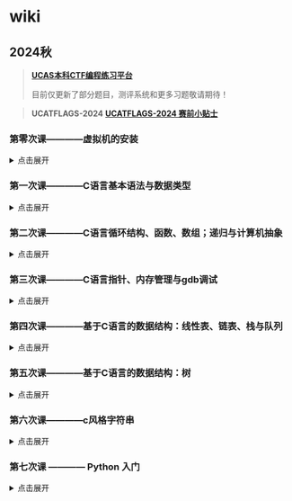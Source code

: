 # wiki

## 2024秋

> [**UCAS本科CTF编程练习平台**](https://ucas-ctf.github.io/Coding)
>
> 目前仅更新了部分题目，测评系统和更多习题敬请期待！

> **UCATFLAGS-2024**
> [**UCATFLAGS-2024 赛前小贴士**](https://ucas-ctf.github.io/UCATFLAGS/)

### 第零次课————虚拟机的安装

<details>
<summary>点击展开</summary>
<div markdown="1">

#### 讲义

[环境搭建](https://ucas-ctf.github.io/posts/2024/0_VirtualMachine/env)

#### 补充资料

[环境搭建——Mac](https://ucas-ctf.github.io/posts/2024/0_VirtualMachine/setup-env-on-macOS)

[(刚开始写还没写完)如何安装单系统/多系统Linux](https://ucas-ctf.github.io/posts/2024/0_VirtualMachine/env_2)

[如何使用SHELL](https://ucas-ctf.github.io/posts/2024/0_VirtualMachine/how-to-use-shell)

#### Q&A

[答疑——虚拟机及C语言环境配置相关问题的解答](https://ucas-ctf.github.io/posts/2024/0_VirtualMachine/qa_1)

</div>
</details>

### 第一次课————C语言基本语法与数据类型

<details>
<summary>点击展开</summary>
<div markdown="1">

#### 讲义

[C基础——编写、编译](https://ucas-ctf.github.io/posts/2024/1_basic_C/c_s0)

[C基础——数据类型](https://ucas-ctf.github.io/posts/2024/1_basic_C/c_s1)

#### 课堂笔记

[2024.09.19 C基础第一次课笔记](https://ucas-ctf.github.io/posts/2024/1_basic_C/c_s1_notes)

#### 补充资料

[计算机基本组成与结构](https://ucas-ctf.github.io/posts/2024/1_basic_C/ca)

[C基础——Makefile与Cmake](https://ucas-ctf.github.io/posts/2024/1_basic_C/make)

</div>
</details>

### 第二次课————C语言循环结构、函数、数组；递归与计算机抽象

<details>
<summary>点击展开</summary>
<div markdown="1">

#### 讲义

[C基础——循环结构、函数、数组、递归、计算机抽象](https://ucas-ctf.github.io/posts/2024/1_basic_C/c_s2)

#### 补充资料

</div>
</details>

### 第三次课————C语言指针、内存管理与gdb调试

<details>
<summary>点击展开</summary>
<div markdown="1">

#### 讲义

[C基础——指针、内存管理、gdb调试](https://ucas-ctf.github.io/posts/2024/1_basic_C/c_s3)

</div>
</details>

### 第四次课————基于C语言的数据结构：线性表、链表、栈与队列

<details>
<summary>点击展开</summary>
<div markdown="1">

#### 讲义

[C语言进阶——线性表与单向链表](https://ucas-ctf.github.io/posts/2024/2_advanced_C/ds_s1)

[C语言进阶——栈](https://ucas-ctf.github.io/posts/2024/2_advanced_C/ds_s2)

[C语言进阶——队列](https://ucas-ctf.github.io/posts/2024/2_advanced_C/ds_s3)

#### 补充资料

[双向链表](https://ucas-ctf.github.io/posts/2024/2_advanced_C/ds_ex1)

[用数组实现栈和队列](https://ucas-ctf.github.io/posts/2024/2_advanced_C/ds_ex2)

[计算机中的程序运行时栈](https://ucas-ctf.github.io/posts/2024/2_advanced_C/ds_ex3)

</div>
</details>

### 第五次课————基于C语言的数据结构：树

<details>
<summary>点击展开</summary>
<div markdown="1">

#### 讲义

[C语言进阶——树](https://ucas-ctf.github.io/posts/2024/2_advanced_C/ds_s4)

</div>
</details>

### 第六次课————c风格字符串

<details>
<summary>点击展开</summary>
<div markdown="1">

#### 讲义

[C语言进阶——C风格字符串](https://ucas-ctf.github.io/posts/2024/2_advanced_C/string)

</div>
</details>

### 第七次课 ———— Python 入门

<details>
<summary>点击展开</summary>
<div markdown="1">

#### 讲义

[Basic Python Introduction](https://ucas-ctf.github.io/posts/2024/3_basic_Python/trivial-python-introduction)

[Learn Some Python with Retro Computer Battle Games](https://ucas-ctf.github.io/posts/2024/3_basic_Python/learn-some-python-with-retro-computer-battle-games)


</div>
</details>
